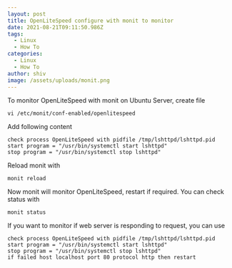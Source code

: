 ```yaml
---
layout: post
title: OpenLiteSpeed configure with monit to monitor
date: 2021-08-21T09:11:50.986Z
tags:
  - Linux
  - How To
categories:
  - Linux
  - How To
author: shiv
image: /assets/uploads/monit.png
---
```

To monitor OpenLiteSpeed with monit on Ubuntu Server, create file

```shell
vi /etc/monit/conf-enabled/openlitespeed
```

Add following content

```shell
check process OpenLiteSpeed with pidfile /tmp/lshttpd/lshttpd.pid
start program = "/usr/bin/systemctl start lshttpd"
stop program = "/usr/bin/systemctl stop lshttpd"
```

Reload monit with

```shell
monit reload
```

Now monit will monitor OpenLiteSpeed, restart if required. You can check status with

```shell
monit status
```

If you want to monitor if web server is responding to request, you can use

```shell
check process OpenLiteSpeed with pidfile /tmp/lshttpd/lshttpd.pid
start program = "/usr/bin/systemctl start lshttpd"
stop program = "/usr/bin/systemctl stop lshttpd"
if failed host localhost port 80 protocol http then restart
```